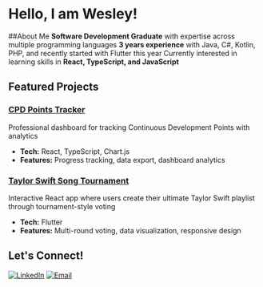 # Hello, I am Wesley!

##About Me
**Software Development Graduate** with expertise across multiple programming languages
**3 years experience** with Java, C#, Kotlin, PHP, and recently started with Flutter this year
Currently interested in learning skills in **React, TypeScript, and JavaScript**

## Featured Projects

### [CPD Points Tracker](link-to-repo)
Professional dashboard for tracking Continuous Development Points with analytics
- **Tech:** React, TypeScript, Chart.js
- **Features:** Progress tracking, data export, dashboard analytics

### [Taylor Swift Song Tournament](link-to-repo)
Interactive React app where users create their ultimate Taylor Swift playlist through tournament-style voting
- **Tech:** Flutter
- **Features:** Multi-round voting, data visualization, responsive design

## Let's Connect!
[![LinkedIn](https://img.shields.io/badge/LinkedIn-0077B5?style=flat&logo=linkedin&logoColor=white)](https://www.linkedin.com/in/wesley-butt-b31262190/)
[![Email](https://img.shields.io/badge/Email-D14836?style=flat&logo=gmail&logoColor=white)](mailto:wesleyabutt@gmail.com)


<!--
**TazzyMeister/TazzyMeister** is a ✨ _special_ ✨ repository because its `README.md` (this file) appears on your GitHub profile.

Here are some ideas to get you started:

- 🔭 I’m currently working on ...
- 🌱 I’m currently learning ...
- 👯 I’m looking to collaborate on ...
- 🤔 I’m looking for help with ...
- 💬 Ask me about ...
- 📫 How to reach me: ...
- 😄 Pronouns: ...
- ⚡ Fun fact: ...
-->
